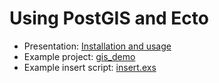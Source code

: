 # Using PostGIS and Ecto

* Presentation: [Installation and usage](slides.md)
* Example project: [gis_demo](gis_demo/)
* Example insert script: [insert.exs](insert.exs)
